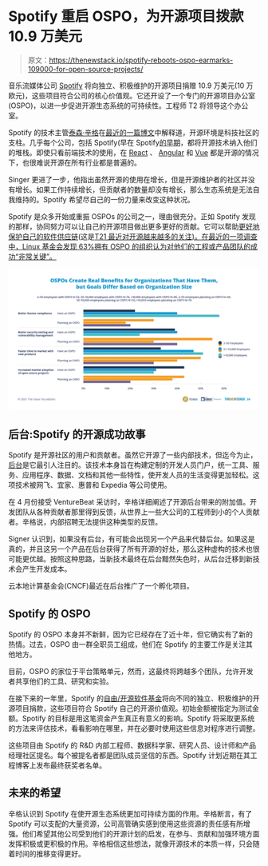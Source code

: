 # Spotify 重启 OSPO，为开源项目拨款 10.9 万美元

> 原文：<https://thenewstack.io/spotify-reboots-ospo-earmarks-109000-for-open-source-projects/>

音乐流媒体公司 [Spotify](https://www.spotify.com/us/) 将向独立、积极维护的开源项目捐赠 10.9 万美元(10 万欧元)，这些项目符合公司的核心价值观。它还开设了一个专门的开源项目办公室(OSPO)，以进一步促进开源生态系统的可持续性。工程师 T2 将领导这个办公室。

Spotify 的技术主管[泰森·辛格](https://www.linkedin.com/in/tysonsinger/)在[最近的一篇博文](https://engineering.atspotify.com/2022/05/the-open-future/)中解释道，开源环境是科技社区的支柱。几乎每个公司，包括 Spotify(早在 Spotify[的早期](https://thenewstack.io/40-something-dude-asks-for-music-recommendation-redditors-point-to-the-algorithms/)，都将开源技术纳入他们的堆栈。即使只看前端技术的使用，在 [React](https://reactjs.org/) 、 [Angular](https://angular.io/) 和 [Vue](https://vuejs.org/) 都是开源的情况下，也很难说开源在所有行业都是普遍的。

Singer 更进了一步，他指出虽然开源的使用在增长，但是开源维护者的社区并没有增长。如果工作持续增长，但贡献者的数量却没有增长，那么生态系统是无法自我维持的。Spotify 希望尽自己的一份力量来改变这种状况。

Spotify 是众多开始或重振 OSPOs 的公司之一，理由很充分。正如 Spotify 发现的那样，协同努力可以让自己的开源项目做出更多更好的贡献。它可以帮助[更好地保护自己的软件供应链](https://thenewstack.io/how-an-ospo-can-help-secure-your-software-supply-chain/)(这是[T21 最近对开源越来越多的关注)。在最近的一项调查中，Linux 基金会发现 63%拥有 OSPO 的组织认为对他们的工程或产品团队的成功“非常关键”。](https://thenewstack.io/the-challenges-of-securing-the-open-source-supply-chain/)

![chart showing benefits of having an OSPO](img/57140b9d0f5a67a2da84d7e251d3ae87.png)

## **后台:Spotify 的开源成功故事**

Spotify 是开源社区的用户和贡献者。虽然它开源了一些内部技术，但迄今为止，[后台](https://backstage.io/)是它最引人注目的。该技术本身旨在构建定制的开发人员门户，统一工具、服务、应用程序、数据、文档和其他一些特性，使开发人员的生活变得更加轻松。这项技术被网飞、宜家、惠普和 Expedia 等公司使用。

在 4 月份接受 VentureBeat 采访时，辛格详细阐述了开源后台带来的附加值。开发团队从各种贡献者那里得到反馈，从世界上一些大公司的工程师到小的个人贡献者。辛格说，内部招聘无法提供这种类型的反馈。

Signer 认识到，如果没有后台，有可能会出现另一个产品来代替后台。如果这是真的，并且这另一个产品在后台获得了所有开源的好处，那么这种虚构的技术也很可能更优越。按照这种思路，当新技术最终在后台黯然失色时，从后台迁移到新技术会产生开发成本。

云本地计算基金会(CNCF)最近在后台推广了一个孵化项目。

## **Spotify 的 OSPO**

Spotify 的 OSPO 本身并不新鲜，因为它已经存在了近十年，但它确实有了新的热情。过去，OSPO 由一群全职员工组成，他们在 Spotify 的主要工作是关注其他地方。

目前，OSPO 的家位于平台策略单元，然而，这最终将跨越多个团队，允许开发者共享他们的工具、研究和实验。

在接下来的一年里，Spotify 的[自由/开源软件基金](https://engineering.atspotify.com/2022/04/announcing-the-spotify-foss-fund/)将向不同的独立、积极维护的开源项目捐款，这些项目符合 Spotify 自己的开源价值观。初始金额被指定为测试金额。Spotify 的目标是用这笔资金产生真正有意义的影响。Spotify 将采取更系统的方法来评估技术，看看影响在哪里，并在必要时使用这些信息对程序进行调整。

这些项目由 Spotify 的 R&D 内部工程师、数据科学家、研究人员、设计师和产品经理社区提名。每个被提名者都是团队成员坚信的东西。Spotify 计划近期在其工程博客上发布最终获奖者名单。

## **未来的希望**

辛格认识到 Spotify 在使开源生态系统更加可持续方面的作用。辛格断言，有了 Spotify 可以支配的大量资源，公司高管确实感到使用这些资源的责任感有所增强。他们希望其他公司受到他们的开源计划的启发，在参与、贡献和加强环境方面发挥积极或更积极的作用。辛格相信这些想法，就像开源技术的本质一样，只会随着时间的推移变得更好。

<svg xmlns:xlink="http://www.w3.org/1999/xlink" viewBox="0 0 68 31" version="1.1"><title>Group</title> <desc>Created with Sketch.</desc></svg>